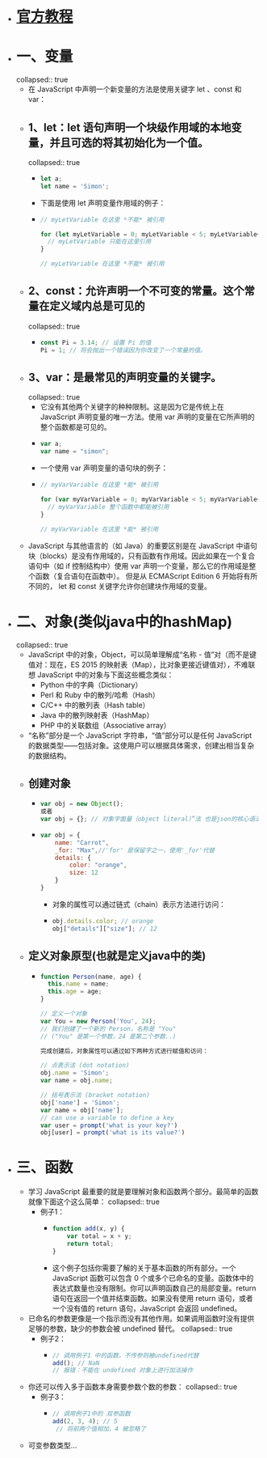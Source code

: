 - # [官方教程](https://developer.mozilla.org/zh-CN/docs/Web/JavaScript/A_re-introduction_to_JavaScript)
- # 一、变量
  collapsed:: true
	- 在 JavaScript 中声明一个新变量的方法是使用关键字 let 、const 和 var：
	- ## 1、let：let 语句声明一个块级作用域的本地变量，并且可选的将其初始化为一个值。
	  collapsed:: true
		- ```js
		  let a;
		  let name = 'Simon';
		  ```
		- 下面是使用  let 声明变量作用域的例子：
		- ```js
		  // myLetVariable 在这里 *不能* 被引用
		  
		  for (let myLetVariable = 0; myLetVariable < 5; myLetVariable++) {
		    // myLetVariable 只能在这里引用
		  }
		  
		  // myLetVariable 在这里 *不能* 被引用
		  ```
	- ## 2、const：允许声明一个不可变的常量。这个常量在定义域内总是可见的
	  collapsed:: true
		- ```js
		  const Pi = 3.14; // 设置 Pi 的值
		  Pi = 1; // 将会抛出一个错误因为你改变了一个常量的值。
		  ```
	- ## 3、var：是最常见的声明变量的关键字。
	  collapsed:: true
		- 它没有其他两个关键字的种种限制。这是因为它是传统上在 JavaScript 声明变量的唯一方法。使用 var 声明的变量在它所声明的整个函数都是可见的。
		- ```js
		  var a;
		  var name = "simon";
		  ```
		- 一个使用  var 声明变量的语句块的例子：
		- ```js
		  // myVarVariable 在这里 *能* 被引用
		  
		  for (var myVarVariable = 0; myVarVariable < 5; myVarVariable++) {
		    // myVarVariable 整个函数中都能被引用
		  }
		  
		  // myVarVariable 在这里 *能* 被引用
		  ```
	- JavaScript 与其他语言的（如 Java）的重要区别是在 JavaScript 中语句块（blocks）是没有作用域的，只有函数有作用域。因此如果在一个复合语句中（如 if 控制结构中）使用 var 声明一个变量，那么它的作用域是整个函数（复合语句在函数中）。 但是从 ECMAScript Edition 6 开始将有所不同的， let 和 const 关键字允许你创建块作用域的变量。
- # 二、对象(类似java中的hashMap)
  collapsed:: true
	- JavaScript 中的对象，Object，可以简单理解成“名称 - 值”对（而不是键值对：现在，ES 2015 的映射表（Map），比对象更接近键值对），不难联想 JavaScript 中的对象与下面这些概念类似：
		- Python 中的字典（Dictionary）
		- Perl 和 Ruby 中的散列/哈希（Hash）
		- C/C++ 中的散列表（Hash table）
		- Java 中的散列映射表（HashMap）
		- PHP 中的关联数组（Associative array）
	- “名称”部分是一个 JavaScript 字符串，“值”部分可以是任何 JavaScript 的数据类型——包括对象。这使用户可以根据具体需求，创建出相当复杂的数据结构。
	- ## 创建对象
		- ```js
		  var obj = new Object();
		  或者
		  var obj = {}; // 对象字面量（object literal）”法 也是json的核心语法
		  ```
		- ```js
		  var obj = {
		      name: "Carrot",
		      _for: "Max",//'for' 是保留字之一，使用'_for'代替
		      details: {
		          color: "orange",
		          size: 12
		      }
		  }
		  
		  ```
			- 对象的属性可以通过链式（chain）表示方法进行访问：
			- ```js
			  obj.details.color; // orange
			  obj["details"]["size"]; // 12
			  ```
	- ## 定义对象原型(也就是定义java中的类)
		- ```js
		  function Person(name, age) {
		    this.name = name;
		    this.age = age;
		  }
		  
		  // 定义一个对象
		  var You = new Person('You', 24);
		  // 我们创建了一个新的 Person，名称是 "You"
		  // ("You" 是第一个参数，24 是第二个参数..)
		  
		  完成创建后，对象属性可以通过如下两种方式进行赋值和访问：
		  
		  // 点表示法 (dot notation)
		  obj.name = 'Simon';
		  var name = obj.name;
		  
		  // 括号表示法 (bracket notation)
		  obj['name'] = 'Simon';
		  var name = obj['name'];
		  // can use a variable to define a key
		  var user = prompt('what is your key?')
		  obj[user] = prompt('what is its value?')
		  ```
- # 三、函数
	- 学习 JavaScript 最重要的就是要理解对象和函数两个部分。最简单的函数就像下面这个这么简单：
	  collapsed:: true
		- 例子1：
			- ```js
			  function add(x, y) {
			      var total = x + y;
			      return total;
			  }
			  ```
			- 这个例子包括你需要了解的关于基本函数的所有部分。一个 JavaScript 函数可以包含 0 个或多个已命名的变量。函数体中的表达式数量也没有限制。你可以声明函数自己的局部变量。return 语句在返回一个值并结束函数。如果没有使用 return 语句，或者一个没有值的 return 语句，JavaScript 会返回 undefined。
	- 已命名的参数更像是一个指示而没有其他作用。如果调用函数时没有提供足够的参数，缺少的参数会被 undefined 替代。
	  collapsed:: true
		- 例子2：
			- ```js
			  // 调用例子1 中的函数，不传参则被undefined代替
			  add(); // NaN
			  // 报错：不能在 undefined 对象上进行加法操作
			  
			  ```
	- 你还可以传入多于函数本身需要参数个数的参数：
	  collapsed:: true
		- 例子3：
			- ```js
			  // 调用例子1中的 双参函数
			  add(2, 3, 4); // 5
			   // 将前两个值相加，4 被忽略了
			  
			  ```
	- 可变参数类型...